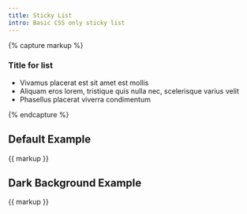 ```yaml
---
title: Sticky List
intro: Basic CSS only sticky list
---
```


{% capture markup %}
  <div class="sticky-list">
    <h3 class="sticky-list__title">
      Title for list
    </h3>
    <ul>
      <li>Vivamus placerat est sit amet est mollis</li>
      <li>Aliquam eros lorem, tristique quis nulla nec, scelerisque varius velit</li>
      <li>Phasellus placerat viverra condimentum
      </li>
    </ul>
  </div>
{% endcapture %}

<h2 class="h2">Default Example</h2>

<div class="background-light theme-light">
  {{ markup }}
</div>

<h2 class="h2">Dark Background Example</h2>

<div class="background-dark theme-dark">
  {{ markup }}
</div>